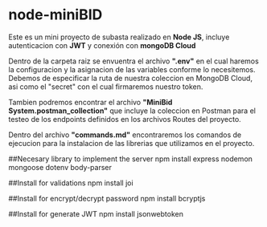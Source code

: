 # node-miniBID
Este es un mini proyecto de subasta realizado en **Node JS**, incluye autenticacion con **JWT** y conexión con **mongoDB Cloud**

Dentro de la carpeta raiz se envuentra el archivo **".env"** en el cual haremos la configuracion y la asignacion de las variables conforme lo necesitemos. 
Debemos de especificar la ruta de nuestra coleccion en MongoDB Cloud, asi como el "secret" con el cual firmaremos nuestro token. 

Tambien podremos encontrar el archivo **"MiniBid System.postman_collection"** que incluye la coleccion en Postman para el testeo de los endpoints definidos en los archivos Routes del proyecto. 


Dentro del archivo **"commands.md"** encontraremos los comandos de ejecucion para la instalacion de las librerias que utilizamos en el proyecto. 

##Necesary library to implement the server 
npm install express nodemon mongoose dotenv body-parser

##Install for validations 
npm install joi

##Install for encrypt/decrypt password 
npm install bcryptjs

##Install for generate JWT 
npm install jsonwebtoken
